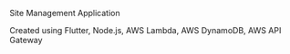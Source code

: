 Site Management Application

Created using Flutter, Node.js, AWS Lambda, AWS DynamoDB, AWS API Gateway
